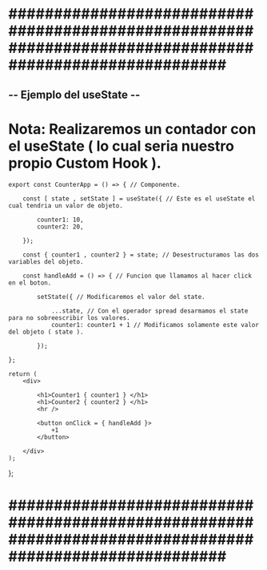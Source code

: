 # ######################################################################################################### #


## -- Ejemplo del useState -- ##


# Nota: Realizaremos un contador con el useState ( lo cual seria nuestro propio Custom Hook ).


    export const CounterApp = () => { // Componente.

        const [ state , setState ] = useState({ // Este es el useState el cual tendria un valor de objeto.

            counter1: 10,
            counter2: 20,

        });

        const { counter1 , counter2 } = state; // Desestructuramos las dos variables del objeto.

        const handleAdd = () => { // Funcion que llamamos al hacer click en el boton.

            setState({ // Modificaremos el valor del state.

                ...state, // Con el operador spread desarmamos el state para no sobreescribir los valores.
                counter1: counter1 + 1 // Modificamos solamente este valor del objeto ( state ).

            });

    };

    return (
        <div>

            <h1>Counter1 { counter1 } </h1>
            <h1>Counter2 { counter2 } </h1>
            <hr />

            <button onClick = { handleAdd }>
                +1
            </button>

        </div>
    );

};


# ######################################################################################################### #